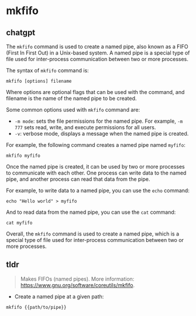 # mkfifo 
## chatgpt 
The `mkfifo` command is used to create a named pipe, also known as a FIFO (First In First Out) in a Unix-based system. A named pipe is a special type of file used for inter-process communication between two or more processes. 

The syntax of `mkfifo` command is:

```shell
mkfifo [options] filename
```

Where options are optional flags that can be used with the command, and filename is the name of the named pipe to be created.

Some common options used with `mkfifo` command are:

- `-m mode`: sets the file permissions for the named pipe. For example, `-m 777` sets read, write, and execute permissions for all users.
- `-v`: verbose mode, displays a message when the named pipe is created.

For example, the following command creates a named pipe named `myfifo`:

```shell
mkfifo myfifo
```

Once the named pipe is created, it can be used by two or more processes to communicate with each other. One process can write data to the named pipe, and another process can read that data from the pipe. 

For example, to write data to a named pipe, you can use the `echo` command:

```shell
echo "Hello world" > myfifo
```

And to read data from the named pipe, you can use the `cat` command:

```shell
cat myfifo
``` 

Overall, the `mkfifo` command is used to create a named pipe, which is a special type of file used for inter-process communication between two or more processes. 

## tldr 
 
> Makes FIFOs (named pipes).
> More information: <https://www.gnu.org/software/coreutils/mkfifo>.

- Create a named pipe at a given path:

`mkfifo {{path/to/pipe}}`

